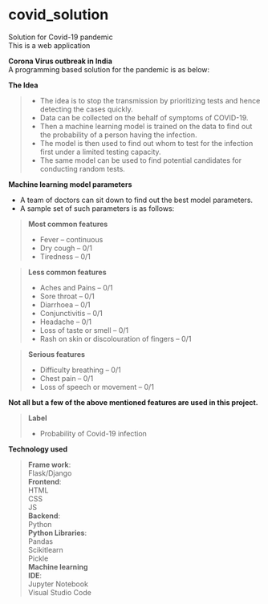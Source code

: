 # covid_solution
Solution for Covid-19 pandemic <br>
This is a web application <br>

__Corona Virus outbreak in India__ <br>
A programming based solution for the pandemic is as below:<br>

__The Idea__<br>
>- The idea is to stop the transmission by prioritizing tests and hence detecting the cases quickly.<br>
>- Data can be collected on the behalf of symptoms of COVID-19.<br>
>- Then a machine learning model is trained on the data to find out the probability of a person having the infection.<br> 
>- The model is then used to find out whom to test for the infection first under a limited testing capacity. <br>
>- The same model can be used to find potential candidates for conducting random tests. <br>

__Machine learning model parameters__  <br>
- A team of doctors can sit down to find out the best model parameters. <br>
- A sample set of such parameters is as follows: <br>

 >__Most common features__  <br>
  >- Fever – continuous <br>
  >- Dry cough – 0/1 <br>
  >- Tiredness – 0/1 <br>

 >__Less common features__  <br>
  >- Aches and Pains – 0/1 <br>
  >- Sore throat – 0/1 <br>
  >- Diarrhoea – 0/1 <br>
  >- Conjunctivitis – 0/1 <br>
  >- Headache – 0/1 <br>
  >- Loss of taste or smell – 0/1 <br>
  >- Rash on skin or discolouration of fingers – 0/1 <br>

 >__Serious features__ 
  >- Difficulty breathing – 0/1 <br>
  >- Chest pain – 0/1 <br>
  >- Loss of speech or movement – 0/1 <br>
 
 __Not all but a few of the above mentioned features are used in this project.__ <br>

>__Label__ <br>
>- Probability of Covid-19 infection <br>

__Technology used__ <br>
 >__Frame work__: <br>
    Flask/Django <br>
 >__Frontend__: <br>
    HTML <br>
    CSS <br>
    JS <br>
 >__Backend__: <br>
    Python <br>
 >__Python Libraries__: <br>
    Pandas <br>
    Scikitlearn <br>
    Pickle <br>
 >__Machine learning__ <br>
 >__IDE__: <br>
    Jupyter Notebook <br>
    Visual Studio Code <br>
